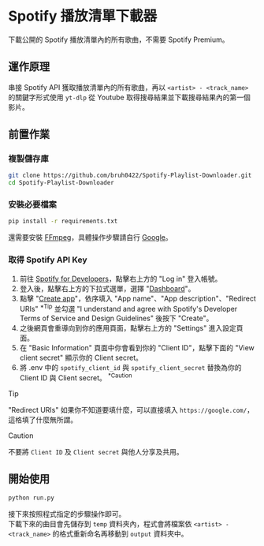 # Spotify 播放清單下載器
下載公開的 Spotify 播放清單內的所有歌曲，不需要 Spotify Premium。

## 運作原理
串接 Spotify API 獲取播放清單內的所有歌曲，再以 `<artist> - <track_name>` 的關鍵字形式使用 `yt-dlp` 從 Youtube 取得搜尋結果並下載搜尋結果內的第一個影片。

## 前置作業
### 複製儲存庫
```bash
git clone https://github.com/bruh0422/Spotify-Playlist-Downloader.git
cd Spotify-Playlist-Downloader
```

### 安裝必要檔案
```bash
pip install -r requirements.txt
```
還需要安裝 [FFmpeg](https://ffmpeg.org/)，具體操作步驟請自行 [Google](https://www.google.com/search?q=ffmpeg+install)。

### 取得 Spotify API Key
1. 前往 [Spotify for Developers](https://developer.spotify.com/)，點擊右上方的 "Log in" 登入帳號。
2. 登入後，點擊右上方的下拉式選單，選擇 "[Dashboard](https://developer.spotify.com/dashboard)"。
3. 點擊 "[Create app](https://developer.spotify.com/dashboard/create)"，依序填入 "App name"、"App description"、"Redirect URIs" <sup>*Tip</sup> 並勾選 "I understand and agree with Spotify's Developer Terms of Service and Design Guidelines" 後按下 "Create"。
5. 之後網頁會重導向到你的應用頁面，點擊右上方的 "Settings" 進入設定頁面。
6. 在 "Basic Information" 頁面中你會看到你的 "Client ID"，點擊下面的 "View client secret" 顯示你的 Client secret。
7. 將 .env 中的 `spotify_client_id` 與 `spotify_client_secret` 替換為你的 Client ID 與 Client secret。 <sup>*Caution</sup>
> [!TIP]
> "Redirect URIs" 如果你不知道要填什麼，可以直接填入 `https://google.com/`，這格填了什麼無所謂。

> [!CAUTION]
> 不要將 `Client ID` 及 `Client secret` 與他人分享及共用。

## 開始使用
```bash
python run.py
```
接下來按照程式指定的步驟操作即可。\
下載下來的曲目會先儲存到 `temp` 資料夾內，程式會將檔案依 `<artist> - <track_name>` 的格式重新命名再移動到 `output` 資料夾中。
